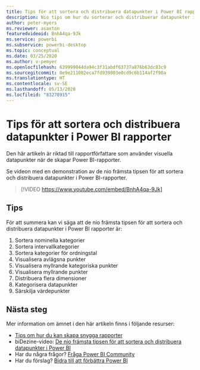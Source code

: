 ```yaml
---
title: Tips för att sortera och distribuera datapunkter i Power BI rapporter
description: Nio tips om hur du sorterar och distribuerar datapunkter i visuella Power BI-rapportobjekt, i Power BI Desktop eller i Power BI-tjänsten.
author: peter-myers
ms.reviewer: asaxton
featuredvideoid: BnhA4qa-9Jk
ms.service: powerbi
ms.subservice: powerbi-desktop
ms.topic: conceptual
ms.date: 03/25/2020
ms.author: v-pemyer
ms.openlocfilehash: 639999044da94c3f31abdf63737a876b63dc83c9
ms.sourcegitcommit: 0e9e211082eca7fd939803e0cd9c6b114af2f90a
ms.translationtype: HT
ms.contentlocale: sv-SE
ms.lasthandoff: 05/13/2020
ms.locfileid: "83278915"
---
```

# <a name="tips-to-sort-and-distribute-data-plots-in-power-bi-reports"></a>Tips för att sortera och distribuera datapunkter i Power BI rapporter

Den här artikeln är riktad till rapportförfattare som använder visuella datapunkter när de skapar Power BI-rapporter.

Se videon med en demonstration av de nio främsta tipsen för att sortera och distribuera datapunkter i Power BI-rapporter.

> [!VIDEO https://www.youtube.com/embed/BnhA4qa-9Jk]

## <a name="tips"></a>Tips

För att summera kan vi säga att de nio främsta tipsen för att sortera och distribuera datapunkter i Power BI rapporter är:

1. Sortera nominella kategorier
1. Sortera intervallkategorier
1. Sortera kategorier för ordningstal
1. Visualisera avlägsna punkter
1. Visualisera myllrande kategoriska punkter
1. Visualisera myllrande punkter
1. Distribuera flera dimensioner
1. Kategorisera datapunkter
1. Särskilja värdepunkter

## <a name="next-steps"></a>Nästa steg

Mer information om ämnet i den här artikeln finns i följande resurser:

- [Tips om hur du kan skapa snygga rapporter](../create-reports/desktop-tips-and-tricks-for-creating-reports.md)
- biDezine-video: [De nio främsta tipsen för att sortera och distribuera datapunkter i Power BI](https://www.youtube.com/watch?v=BnhA4qa-9Jk)
- Har du några frågor? [Fråga Power BI Community](https://community.powerbi.com/)
- Har du förslag? [Bidra till att förbättra Power BI](https://ideas.powerbi.com/)

